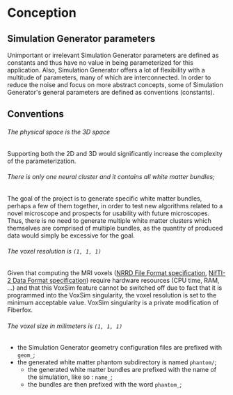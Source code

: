 # Conception

## Simulation Generator parameters

Unimportant or irrelevant Simulation Generator parameters are defined as constants and thus have no value in being
parameterized for this application. Also, Simulation Generator offers a lot of flexibility with a multitude of
parameters, many of which are interconnected. In order to reduce the noise and focus on more abstract concepts, some of
Simulation Generator's general parameters are defined as conventions (constants).


## Conventions

###### The physical space is the 3D space

Supporting both the 2D and 3D would significantly increase the complexity of the parameterization.


###### There is only one neural cluster and it contains all white matter bundles;

The goal of the project is to generate specific white matter bundles, perhaps a few of them together, in order to test
new algorithms related to a novel microscope and prospects for usability with future microscopes. Thus, there is no need
to generate multiple white matter clusters which themselves are comprised of multiple bundles, as the quantity of
produced data would simply be excessive for the goal.


###### The voxel resolution is `(1, 1, 1)`

Given that computing the MRI voxels ([NRRD File Format specification](http://teem.sourceforge.net/nrrd/format.html),
[NifTI-2 Data Format specification](https://nifti.nimh.nih.gov/nifti-2/)) require hardware resources (CPU time, RAM,
...) and that this VoxSim feature cannot be switched off due to fact that it is programmed into the VoxSim singularity,
the voxel resolution is set to the minimum acceptable value. VoxSim singularity is a private modification of Fiberfox.


###### The voxel size in milimeters is `(1, 1, 1)`
- the Simulation Generator geometry configuration files are prefixed with `geom_`;
- the generated white matter phantom subdirectory is named `phantom/`;
    - the generated white matter bundles are prefixed with the name of the simulation, like so : `name_`;
    - the bundles are then prefixed with the word `phantom_`;
